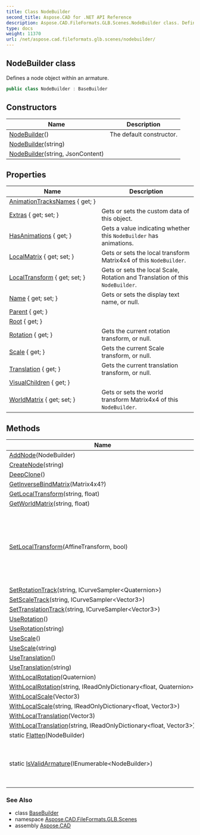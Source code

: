 ```yaml
---
title: Class NodeBuilder
second_title: Aspose.CAD for .NET API Reference
description: Aspose.CAD.FileFormats.GLB.Scenes.NodeBuilder class. Defines a node object within an armature
type: docs
weight: 11370
url: /net/aspose.cad.fileformats.glb.scenes/nodebuilder/
---
```

## NodeBuilder class

Defines a node object within an armature.

```csharp
public class NodeBuilder : BaseBuilder
```

## Constructors

| Name | Description |
| --- | --- |
| [NodeBuilder](nodebuilder/#constructor)() | The default constructor. |
| [NodeBuilder](nodebuilder/#constructor_1)(string) |  |
| [NodeBuilder](nodebuilder/#constructor_2)(string, JsonContent) |  |

## Properties

| Name | Description |
| --- | --- |
| [AnimationTracksNames](../../aspose.cad.fileformats.glb.scenes/nodebuilder/animationtracksnames/) { get; } |  |
| [Extras](../../aspose.cad.fileformats.glb.geometry/basebuilder/extras/) { get; set; } | Gets or sets the custom data of this object. |
| [HasAnimations](../../aspose.cad.fileformats.glb.scenes/nodebuilder/hasanimations/) { get; } | Gets a value indicating whether this `NodeBuilder` has animations. |
| [LocalMatrix](../../aspose.cad.fileformats.glb.scenes/nodebuilder/localmatrix/) { get; set; } | Gets or sets the local transform Matrix4x4 of this `NodeBuilder`. |
| [LocalTransform](../../aspose.cad.fileformats.glb.scenes/nodebuilder/localtransform/) { get; set; } | Gets or sets the local Scale, Rotation and Translation of this `NodeBuilder`. |
| [Name](../../aspose.cad.fileformats.glb.geometry/basebuilder/name/) { get; set; } | Gets or sets the display text name, or null. |
| [Parent](../../aspose.cad.fileformats.glb.scenes/nodebuilder/parent/) { get; } |  |
| [Root](../../aspose.cad.fileformats.glb.scenes/nodebuilder/root/) { get; } |  |
| [Rotation](../../aspose.cad.fileformats.glb.scenes/nodebuilder/rotation/) { get; } | Gets the current rotation transform, or null. |
| [Scale](../../aspose.cad.fileformats.glb.scenes/nodebuilder/scale/) { get; } | Gets the current Scale transform, or null. |
| [Translation](../../aspose.cad.fileformats.glb.scenes/nodebuilder/translation/) { get; } | Gets the current translation transform, or null. |
| [VisualChildren](../../aspose.cad.fileformats.glb.scenes/nodebuilder/visualchildren/) { get; } |  |
| [WorldMatrix](../../aspose.cad.fileformats.glb.scenes/nodebuilder/worldmatrix/) { get; set; } | Gets or sets the world transform Matrix4x4 of this `NodeBuilder`. |

## Methods

| Name | Description |
| --- | --- |
| [AddNode](../../aspose.cad.fileformats.glb.scenes/nodebuilder/addnode/)(NodeBuilder) |  |
| [CreateNode](../../aspose.cad.fileformats.glb.scenes/nodebuilder/createnode/)(string) |  |
| [DeepClone](../../aspose.cad.fileformats.glb.scenes/nodebuilder/deepclone/)() |  |
| [GetInverseBindMatrix](../../aspose.cad.fileformats.glb.scenes/nodebuilder/getinversebindmatrix/)(Matrix4x4?) |  |
| [GetLocalTransform](../../aspose.cad.fileformats.glb.scenes/nodebuilder/getlocaltransform/)(string, float) |  |
| [GetWorldMatrix](../../aspose.cad.fileformats.glb.scenes/nodebuilder/getworldmatrix/)(string, float) |  |
| [SetLocalTransform](../../aspose.cad.fileformats.glb.scenes/nodebuilder/setlocaltransform/)(AffineTransform, bool) | Sets the local transform of this node. Optionally it is possible keep children from being affected by this node transformation change. |
| [SetRotationTrack](../../aspose.cad.fileformats.glb.scenes/nodebuilder/setrotationtrack/)(string, ICurveSampler&lt;Quaternion&gt;) |  |
| [SetScaleTrack](../../aspose.cad.fileformats.glb.scenes/nodebuilder/setscaletrack/)(string, ICurveSampler&lt;Vector3&gt;) |  |
| [SetTranslationTrack](../../aspose.cad.fileformats.glb.scenes/nodebuilder/settranslationtrack/)(string, ICurveSampler&lt;Vector3&gt;) |  |
| [UseRotation](../../aspose.cad.fileformats.glb.scenes/nodebuilder/userotation/#userotation)() |  |
| [UseRotation](../../aspose.cad.fileformats.glb.scenes/nodebuilder/userotation/#userotation_1)(string) |  |
| [UseScale](../../aspose.cad.fileformats.glb.scenes/nodebuilder/usescale/#usescale)() |  |
| [UseScale](../../aspose.cad.fileformats.glb.scenes/nodebuilder/usescale/#usescale_1)(string) |  |
| [UseTranslation](../../aspose.cad.fileformats.glb.scenes/nodebuilder/usetranslation/#usetranslation)() |  |
| [UseTranslation](../../aspose.cad.fileformats.glb.scenes/nodebuilder/usetranslation/#usetranslation_1)(string) |  |
| [WithLocalRotation](../../aspose.cad.fileformats.glb.scenes/nodebuilder/withlocalrotation/#withlocalrotation)(Quaternion) |  |
| [WithLocalRotation](../../aspose.cad.fileformats.glb.scenes/nodebuilder/withlocalrotation/#withlocalrotation_1)(string, IReadOnlyDictionary&lt;float, Quaternion&gt;) |  |
| [WithLocalScale](../../aspose.cad.fileformats.glb.scenes/nodebuilder/withlocalscale/#withlocalscale)(Vector3) |  |
| [WithLocalScale](../../aspose.cad.fileformats.glb.scenes/nodebuilder/withlocalscale/#withlocalscale_1)(string, IReadOnlyDictionary&lt;float, Vector3&gt;) |  |
| [WithLocalTranslation](../../aspose.cad.fileformats.glb.scenes/nodebuilder/withlocaltranslation/#withlocaltranslation)(Vector3) |  |
| [WithLocalTranslation](../../aspose.cad.fileformats.glb.scenes/nodebuilder/withlocaltranslation/#withlocaltranslation_1)(string, IReadOnlyDictionary&lt;float, Vector3&gt;) |  |
| static [Flatten](../../aspose.cad.fileformats.glb.scenes/nodebuilder/flatten/)(NodeBuilder) |  |
| static [IsValidArmature](../../aspose.cad.fileformats.glb.scenes/nodebuilder/isvalidarmature/)(IEnumerable&lt;NodeBuilder&gt;) | Checks if the collection of joints can be used for skinning a mesh. |

### See Also

* class [BaseBuilder](../../aspose.cad.fileformats.glb.geometry/basebuilder/)
* namespace [Aspose.CAD.FileFormats.GLB.Scenes](../../aspose.cad.fileformats.glb.scenes/)
* assembly [Aspose.CAD](../../)


